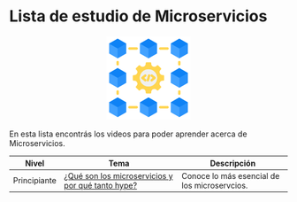 # Lista de estudio de Microservicios

<!-- markdownlint-disable -->
<div align="center">
  <img src="../../assets/images/services.png" width="30%" alt="Microservices Logo">
</div>

En esta lista encontrás los videos para poder aprender acerca de Microservicios.

|Nivel|Tema|Descripción|
|-----|----|-----------|
|Principiante|[¿Qué son los microservicios y por qué tanto hype?](https://youtu.be/f7k6WuwIh8k)|Conoce lo más esencial de los microservcios.|



